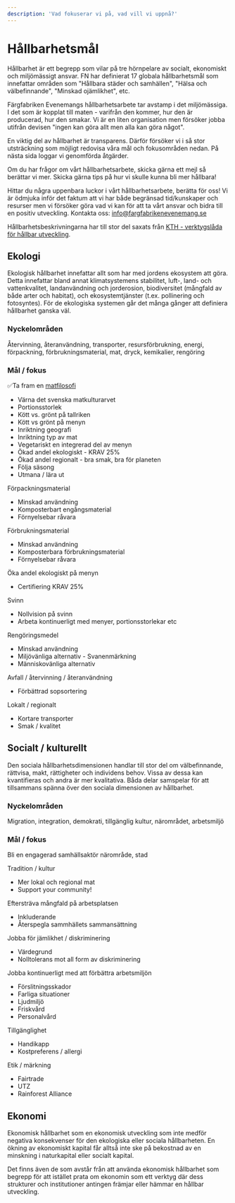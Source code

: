```yaml
---
description: 'Vad fokuserar vi på, vad vill vi uppnå?'
---
```


# Hållbarhetsmål

Hållbarhet är ett begrepp som vilar på tre hörnpelare av socialt, ekonomiskt och miljömässigt ansvar. FN har definierat 17 globala hållbarhetsmål som innefattar områden som "Hållbara städer och samhällen", "Hälsa och välbefinnande", "Minskad ojämlikhet", etc.

Färgfabriken Evenemangs hållbarhetsarbete tar avstamp i det miljömässiga. I det som är kopplat till maten - varifrån den kommer, hur den är producerad, hur den smakar. Vi är en liten organisation men försöker jobba utifrån devisen "ingen kan göra allt men alla kan göra något".

En viktig del av hållbarhet är transparens. Därför försöker vi i så stor utsträckning som möjligt redovisa våra mål och fokusområden nedan. På nästa sida loggar vi genomförda åtgärder.

Om du har frågor om vårt hållbarhetsarbete, skicka gärna ett mejl så berättar vi mer. Skicka gärna tips på hur vi skulle kunna bli mer hållbara!

Hittar du några uppenbara luckor i vårt hållbarhetsarbete, berätta för oss! Vi är ödmjuka inför det faktum att vi har både begränsad tid/kunskaper och resurser men vi försöker göra vad vi kan för att ta vårt ansvar och bidra till en positiv utveckling. Kontakta oss: [info@fargfabrikenevenemang.se](mailto:info@fargfabrikenevenemang.se)

Hållbarhetsbeskrivningarna har till stor del saxats från [KTH - verktygslåda för hållbar utveckling](https://www.kth.se/om/miljo-hallbar-utveckling/utbildning-miljo-hallbar-utveckling/verktygslada/sustainable-development).

## Ekologi

Ekologisk hållbarhet innefattar allt som har med jordens ekosystem att göra. Detta innefattar bland annat klimatsystemens stabilitet, luft-, land- och vattenkvalitet, landanvändning och jorderosion, biodiversitet \(mångfald av både arter och habitat\), och ekosystemtjänster \(t.ex. pollinering och fotosyntes\). För de ekologiska systemen går det många gånger att definiera hållbarhet ganska väl.

### Nyckelområden

Återvinning, återanvändning, transporter, resursförbrukning, energi, förpackning, förbrukningsmaterial, mat, dryck, kemikalier, rengöring

### Mål / fokus

✅Ta fram en [matfilosofi](../matfilosofi.md)

* Värna det svenska matkulturarvet
* Portionsstorlek
* Kött vs. grönt på tallriken
* Kött vs grönt på menyn
* Inriktning geografi
* Inriktning typ av mat
* Vegetariskt en integrerad del av menyn
* Ökad andel ekologiskt - KRAV 25%
* Ökad andel regionalt - bra smak, bra för planeten
* Följa säsong
* Utmana / lära ut

Förpackningsmaterial

* Minskad användning
* Komposterbart engångsmaterial
* Förnyelsebar råvara

Förbrukningsmaterial

* Minskad användning
* Komposterbara förbrukningsmaterial
* Förnyelsebar råvara

Öka andel ekologiskt på menyn

* Certifiering KRAV 25%

Svinn

* Nollvision på svinn
* Arbeta kontinuerligt med menyer, portionsstorlekar etc

Rengöringsmedel

* Minskad användning
* Miljövänliga alternativ - Svanenmärkning
* Människovänliga alternativ

Avfall / återvinning / återanvändning

* Förbättrad sopsortering

Lokalt / regionalt

* Kortare transporter
* Smak / kvalitet

## Socialt / kulturellt

Den sociala hållbarhetsdimensionen handlar till stor del om välbefinnande, rättvisa, makt, rättigheter och individens behov. Vissa av dessa kan kvantifieras och andra är mer kvalitativa. Båda delar samspelar för att tillsammans spänna över den sociala dimensionen av hållbarhet.

### Nyckelområden

Migration, integration, demokrati, tillgänglig kultur, närområdet, arbetsmiljö

### Mål / fokus

Bli en engagerad samhällsaktör närområde, stad

Tradition / kultur

* Mer lokal och regional mat
* Support your community!

Eftersträva mångfald på arbetsplatsen

* Inkluderande
* Återspegla sammhällets sammansättning

Jobba för jämlikhet / diskriminering

* Värdegrund
* Nolltolerans mot all form av diskriminering

Jobba kontinuerligt med att förbättra arbetsmiljön

* Förslitningsskador
* Farliga situationer
* Ljudmiljö
* Friskvård
* Personalvård

Tillgänglighet

* Handikapp
* Kostpreferens / allergi

Etik / märkning

* Fairtrade
* UTZ
* Rainforest Alliance

## Ekonomi

Ekonomisk hållbarhet som en ekonomisk utveckling som inte medför negativa konsekvenser för den ekologiska eller sociala hållbarheten. En ökning av ekonomiskt kapital får alltså inte ske på bekostnad av en minskning i naturkapital eller socialt kapital.

Det finns även de som avstår från att använda ekonomisk hållbarhet som begrepp för att istället prata om ekonomin som ett verktyg där dess strukturer och institutioner antingen främjar eller hämmar en hållbar utveckling.


